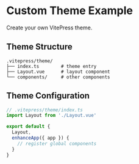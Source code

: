 # Custom Theme Example

Create your own VitePress theme.

## Theme Structure

```
.vitepress/theme/
├── index.ts        # theme entry
├── Layout.vue      # layout component
└── components/     # other components
```

## Theme Configuration

```ts
// .vitepress/theme/index.ts
import Layout from './Layout.vue'

export default {
  Layout,
  enhanceApp({ app }) {
    // register global components
  }
}
```